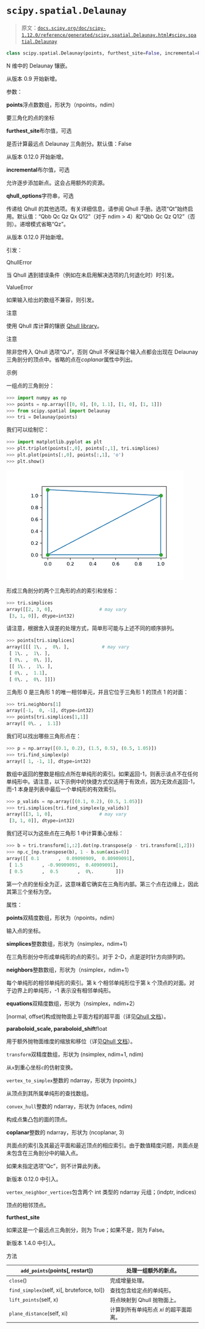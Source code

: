 # `scipy.spatial.Delaunay`

> 原文：[`docs.scipy.org/doc/scipy-1.12.0/reference/generated/scipy.spatial.Delaunay.html#scipy.spatial.Delaunay`](https://docs.scipy.org/doc/scipy-1.12.0/reference/generated/scipy.spatial.Delaunay.html#scipy.spatial.Delaunay)

```py
class scipy.spatial.Delaunay(points, furthest_site=False, incremental=False, qhull_options=None)
```

N 维中的 Delaunay 镶嵌。

从版本 0.9 开始新增。

参数：

**points**浮点数数组，形状为（npoints，ndim）

要三角化的点的坐标

**furthest_site**布尔值，可选

是否计算最远点 Delaunay 三角剖分。默认值：False

从版本 0.12.0 开始新增。

**incremental**布尔值，可选

允许逐步添加新点。这会占用额外的资源。

**qhull_options**字符串，可选

传递给 Qhull 的其他选项。有关详细信息，请参阅 Qhull 手册。选项“Qt”始终启用。默认值：“Qbb Qc Qz Qx Q12”（对于 ndim > 4）和“Qbb Qc Qz Q12”（否则）。递增模式省略“Qz”。

从版本 0.12.0 开始新增。

引发：

QhullError

当 Qhull 遇到错误条件（例如在未启用解决选项的几何退化时）时引发。

ValueError

如果输入给出的数组不兼容，则引发。

注意

使用 Qhull 库计算的镶嵌 [Qhull library](http://www.qhull.org/)。

注意

除非您传入 Qhull 选项“QJ”，否则 Qhull 不保证每个输入点都会出现在 Delaunay 三角剖分的顶点中。省略的点在*coplanar*属性中列出。

示例

一组点的三角剖分：

```py
>>> import numpy as np
>>> points = np.array([[0, 0], [0, 1.1], [1, 0], [1, 1]])
>>> from scipy.spatial import Delaunay
>>> tri = Delaunay(points) 
```

我们可以绘制它：

```py
>>> import matplotlib.pyplot as plt
>>> plt.triplot(points[:,0], points[:,1], tri.simplices)
>>> plt.plot(points[:,0], points[:,1], 'o')
>>> plt.show() 
```

![../../_images/scipy-spatial-Delaunay-1_00_00.png](img/0b9df0fd45caf4063b82936945ba7454.png)

形成三角剖分的两个三角形的点的索引和坐标：

```py
>>> tri.simplices
array([[2, 3, 0],                 # may vary
 [3, 1, 0]], dtype=int32) 
```

请注意，根据舍入误差的处理方式，简单形可能与上述不同的顺序排列。

```py
>>> points[tri.simplices]
array([[[ 1\. ,  0\. ],            # may vary
 [ 1\. ,  1\. ],
 [ 0\. ,  0\. ]],
 [[ 1\. ,  1\. ],
 [ 0\. ,  1.1],
 [ 0\. ,  0\. ]]]) 
```

三角形 0 是三角形 1 的唯一相邻单元，并且它位于三角形 1 的顶点 1 的对面：

```py
>>> tri.neighbors[1]
array([-1,  0, -1], dtype=int32)
>>> points[tri.simplices[1,1]]
array([ 0\. ,  1.1]) 
```

我们可以找出哪些三角形点在：

```py
>>> p = np.array([(0.1, 0.2), (1.5, 0.5), (0.5, 1.05)])
>>> tri.find_simplex(p)
array([ 1, -1, 1], dtype=int32) 
```

数组中返回的整数是相应点所在单纯形的索引。如果返回-1，则表示该点不在任何单纯形中。请注意，以下示例中的快捷方式仅适用于有效点，因为无效点返回-1，而-1 本身是列表中最后一个单纯形的有效索引。

```py
>>> p_valids = np.array([(0.1, 0.2), (0.5, 1.05)])
>>> tri.simplices[tri.find_simplex(p_valids)]
array([[3, 1, 0],                 # may vary
 [3, 1, 0]], dtype=int32) 
```

我们还可以为这些点在三角形 1 中计算重心坐标：

```py
>>> b = tri.transform[1,:2].dot(np.transpose(p - tri.transform[1,2]))
>>> np.c_[np.transpose(b), 1 - b.sum(axis=0)]
array([[ 0.1       ,  0.09090909,  0.80909091],
 [ 1.5       , -0.90909091,  0.40909091],
 [ 0.5       ,  0.5       ,  0\.        ]]) 
```

第一个点的坐标全为正，这意味着它确实在三角形内部。第三个点在边缘上，因此其第三个坐标为空。

属性：

**points**双精度数组，形状为（npoints，ndim）

输入点的坐标。

**simplices**整数数组，形状为（nsimplex，ndim+1）

在三角形剖分中形成单纯形的点的索引。对于 2-D，点是逆时针方向排列的。

**neighbors**整数数组，形状为（nsimplex，ndim+1）

每个单纯形的相邻单纯形的索引。第 k 个相邻单纯形位于第 k 个顶点的对面。对于边界上的单纯形，-1 表示没有相邻单纯形。

**equations**双精度数组，形状为（nsimplex，ndim+2）

[normal, offset]构成抛物面上平面方程的超平面（详见[Qhull 文档](http://www.qhull.org/)）。 

**paraboloid_scale, paraboloid_shift**float

用于额外抛物面维度的缩放和移位（详见[Qhull 文档](http://www.qhull.org/)）。 

`transform`双精度数组，形状为 (nsimplex, ndim+1, ndim)

从`x`到重心坐标`c`的仿射变换。

`vertex_to_simplex`整数的 ndarray，形状为 (npoints,)

从顶点到其所属单纯形的查找数组。

`convex_hull`整数的 ndarray，形状为 (nfaces, ndim)

构成点集凸包的面的顶点。

**coplanar**整数的 ndarray，形状为 (ncoplanar, 3)

共面点的索引及其最近平面和最近顶点的相应索引。由于数值精度问题，共面点是未包含在三角剖分中的输入点。

如果未指定选项“Qc”，则不计算此列表。

新版本 0.12.0 中引入。

`vertex_neighbor_vertices`包含两个 int 类型的 ndarray 元组；(indptr, indices)

顶点的相邻顶点。

**furthest_site**

如果这是一个最远点三角剖分，则为 True；如果不是，则为 False。

新版本 1.4.0 中引入。

方法

| `add_points`(points[, restart]) | 处理一组额外的新点。 |
| --- | --- |
| `close`() | 完成增量处理。 |
| `find_simplex`(self, xi[, bruteforce, tol]) | 查找包含给定点的单纯形。 |
| `lift_points`(self, x) | 将点映射到 Qhull 抛物面上。 |
| `plane_distance`(self, xi) | 计算到所有单纯形点 *xi* 的超平面距离。 |
